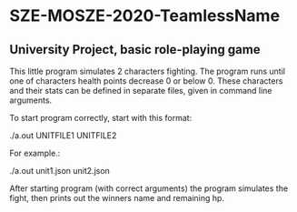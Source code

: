 # SZE-MOSZE-2020-TeamlessName

## University Project, basic role-playing game

This little program simulates 2 characters fighting. The program runs until one of characters health points decrease 0 or below 0. These characters and their stats can be defined in separate files, given in command line arguments.

To start program correctly, start with this format:

./a.out UNITFILE1 UNITFILE2

For example.:

./a.out unit1.json unit2.json

After starting program (with correct arguments) the program simulates the fight, then prints out the winners name and remaining hp.
